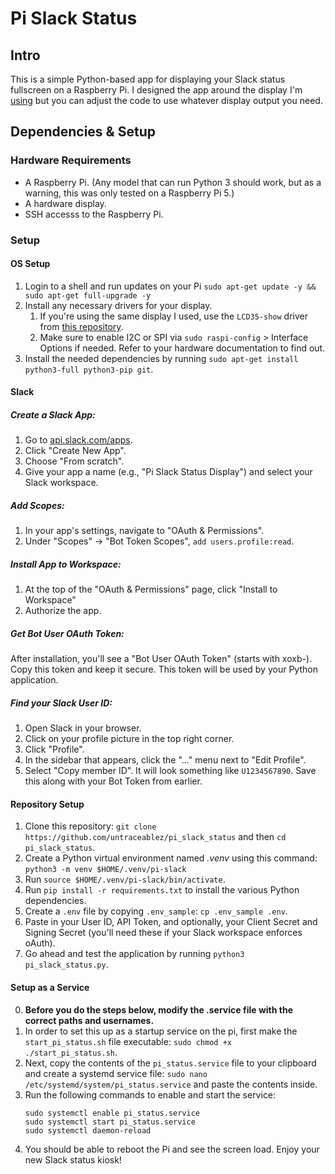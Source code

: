 # Pi Slack Status

## Intro

This is a simple Python-based app for displaying your Slack status fullscreen on a Raspberry Pi. I designed the app around the display I'm [using](https://www.microcenter.com/product/632693/inland-35-inch-tft-lcd-touch-screen-monitor) but you can adjust the code to use whatever display output you need. 

## Dependencies & Setup

### Hardware Requirements
* A Raspberry Pi. (Any model that can run Python 3 should work, but as a warning, this was only tested on a Raspberry Pi 5.)
* A hardware display. 
* SSH accesss to the Raspberry Pi.
  
### Setup

#### OS Setup
1. Login to a shell and run updates on your Pi `sudo apt-get update -y && sudo apt-get full-upgrade -y`
2. Install any necessary drivers for your display. 
   1. If you're using the same display I used, use the `LCD35-show` driver from [this repository](https://github.com/goodtft/LCD-show).
   2. Make sure to enable I2C or SPI via `sudo raspi-config` > Interface Options if needed. Refer to your hardware documentation to find out.
3. Install the needed dependencies by running `sudo apt-get install python3-full python3-pip git`. 

#### Slack
##### Create a Slack App:
1. Go to [api.slack.com/apps](api.slack.com/apps).
2. Click "Create New App".
3. Choose "From scratch".
4. Give your app a name (e.g., "Pi Slack Status Display") and select your Slack workspace.
##### Add Scopes:
1. In your app's settings, navigate to "OAuth & Permissions".
2. Under "Scopes" -> "Bot Token Scopes", `add users.profile:read`.
##### Install App to Workspace:
1. At the top of the "OAuth & Permissions" page, click "Install to Workspace"
2. Authorize the app.
##### Get Bot User OAuth Token:
After installation, you'll see a "Bot User OAuth Token" (starts with xoxb-). Copy this token and keep it secure. This token will be used by your Python application.
##### Find your Slack User ID:
1. Open Slack in your browser.
2. Click on your profile picture in the top right corner.
3. Click "Profile".
4. In the sidebar that appears, click the "..." menu next to "Edit Profile".
5. Select "Copy member ID". It will look something like `U1234567890`. Save this along with your Bot Token from earlier.

#### Repository Setup
1. Clone this repository: `git clone https://github.com/untraceablez/pi_slack_status` and then `cd pi_slack_status`.
2. Create a Python virtual environment named *.venv* using this command: `python3 -m venv $HOME/.venv/pi-slack`
3. Run `source $HOME/.venv/pi-slack/bin/activate`. 
4. Run `pip install -r requirements.txt` to install the various Python dependencies.
5. Create a `.env` file by copying `.env_sample`: `cp .env_sample .env`. 
6. Paste in your User ID, API Token, and optionally, your Client Secret and Signing Secret (you'll need these if your Slack workspace enforces oAuth).
7. Go ahead and test the application by running `python3 pi_slack_status.py`.

 
#### Setup as a Service
0. **Before you do the steps below, modify the .service file with the correct paths and usernames.**
1. In order to set this up as a startup service on the pi, first make the `start_pi_status.sh` file executable: `sudo chmod +x ./start_pi_status.sh`. 
2. Next, copy the contents of the `pi_status.service` file to your clipboard and create a systemd service file: `sudo nano /etc/systemd/system/pi_status.service` and paste the contents inside.
3. Run the following commands to enable and start the service: 
   ```
   sudo systemctl enable pi_status.service
   sudo systemctl start pi_status.service
   sudo systemctl daemon-reload
   ```
4. You should be able to reboot the Pi and see the screen load. Enjoy your new Slack status kiosk!